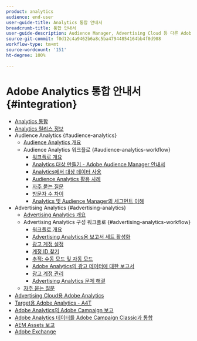 ```yaml
---
product: analytics
audience: end-user
user-guide-title: Analytics 통합 안내서
breadcrumb-title: 통합 안내서
user-guide-description: Audience Manager, Advertising Cloud 등 다른 Adobe Experience Cloud 솔루션과의 통합을 구성합니다.
source-git-commit: f0d12c4a9462b6a8c5ba47944854164bb4f0d908
workflow-type: tm+mt
source-wordcount: '151'
ht-degree: 100%

---
```



# Adobe Analytics 통합 안내서 {#integration}

+ [Analytics 통합](home.md)
+ [Analytics 릴리스 정보](https://experienceleague.adobe.com/docs/analytics/release-notes/latest.html)
+ Audience Analytics {#audience-analytics}
   + [Audience Analytics 개요](c-audience-analytics/mc-audiences-aam.md)
   + Audience Analytics 워크플로 {#audience-analytics-workflow}
      + [워크플로 개요](c-audience-analytics/c-workflow/audiences-workflow.md)
      + [Analytics 대상 만들기 - Adobe Audience Manager 안내서](https://experienceleague.adobe.com/docs/audience-manager/user-guide/features/destinations/experience-cloud-destinations/create-analytics-destination.html?lang=ko-KR)
      + [Analytics에서 대상 데이터 사용](c-audience-analytics/c-workflow/use-audience-data-analytics.md)
      + [Audience Analytics 활용 사례](c-audience-analytics/aam-audience-use-cases.md)
      + [자주 묻는 질문](c-audience-analytics/mc-audiences-faqs.md)
      + [방문자 수 차이](c-audience-analytics/visitor-count-reconciliation.md)
      + [Analytics 및 Audience Manager의 세그먼트 이해](c-audience-analytics/aam-analytics-segments.md)
+ Advertising Analytics {#advertising-analytics}
   + [Advertising Analytics 개요](c-advertising-analytics/overview.md)
   + Advertising Analytics 구성 워크플로 {#advertising-analytics-workflow}
      + [워크플로 개요](c-advertising-analytics/c-adanalytics-workflow/aa-workflow.md)
      + [Advertising Analytics용 보고서 세트 활성화](c-advertising-analytics/c-adanalytics-workflow/aa-provision-rs.md)
      + [광고 계정 설정](c-advertising-analytics/c-adanalytics-workflow/aa-create-ad-account.md)
      + [계정 ID 찾기](c-advertising-analytics/c-adanalytics-workflow/aa-locate-account-id.md)
      + [추적: 수동 모드 및 자동 모드](c-advertising-analytics/c-adanalytics-workflow/aa-manual-vs-automatic-tracking.md)
      + [Adobe Analytics의 광고 데이터에 대한 보고서](c-advertising-analytics/c-adanalytics-workflow/aa-report-ad-data-an.md)
      + [광고 계정 관리](c-advertising-analytics/c-adanalytics-workflow/aa-manage-ad-accounts.md)
      + [Advertising Analytics 문제 해결](c-advertising-analytics/c-adanalytics-workflow/aa-troubleshooting.md)
   + [자주 묻는 질문](c-advertising-analytics/aa-faq.md)
+ [Advertising Cloud용 Adobe Analytics](https://experienceleague.adobe.com/docs/advertising-cloud/integrations/analytics/overview.html?lang=ko-KR)
+ [Target용 Adobe Analytics - A4T](https://experienceleague.adobe.com/docs/target/using/integrate/a4t/a4t.html)
+ [Adobe Analytics의 Adobe Campaign 보고](adobe-campaign.md)
+ [Adobe Analytics 데이터를 Adobe Campaign Classic과 통합](analytics-to-campaign-classic.md)
+ [AEM Assets 보고](aem-assets-reporting.md)
+ [Adobe Exchange](https://exchange.adobe.com)
